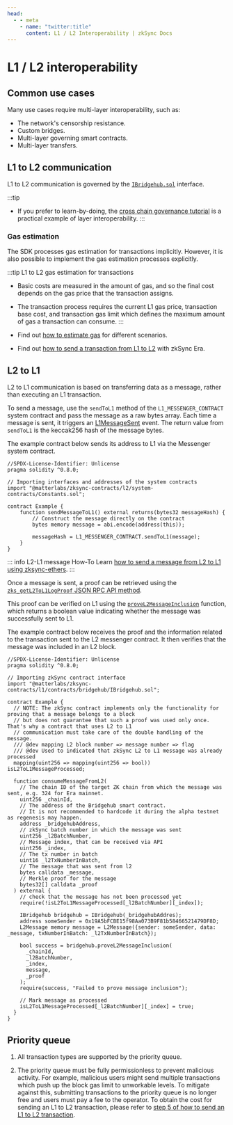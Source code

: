 ```yaml
---
head:
  - - meta
    - name: "twitter:title"
      content: L1 / L2 Interoperability | zkSync Docs
---
```


# L1 / L2 interoperability

## Common use cases

Many use cases require multi-layer interoperability, such as:

- The network's censorship resistance.
- Custom bridges.
- Multi-layer governing smart contracts.
- Multi-layer transfers.

## L1 to L2 communication

L1 to L2 communication is governed by the [`IBridgehub.sol`](https://github.com/matter-labs/era-contracts/blob/360a9183c2435bb8846f7047edcdb8a75b7a887c/l1-contracts/contracts/bridgehub/IBridgehub.sol) interface.

:::tip

- If you prefer to learn-by-doing, the [cross chain governance tutorial](../tutorials/smart-contract-development/cross-chain-tutorial.md) is a practical example of layer interoperability.
  :::

### Gas estimation

The SDK processes gas estimation for transactions implicitly. However, it is also possible to implement the gas estimation processes explicitly.

:::tip L1 to L2 gas estimation for transactions

- Basic costs are measured in the amount of gas, and so the final cost depends on the gas price that the transaction assigns.
- The transaction process requires the current L1 gas price, transaction base cost, and transaction gas limit which defines the maximum amount of gas a transaction can consume.
  :::

- Find out [how to estimate gas](../tutorials/how-to/estimate-gas.md) for different scenarios.
- Find out [how to send a transaction from L1 to L2](../../build/tutorials/how-to/send-transaction-l1-l2.md) with zkSync Era.

## L2 to L1

L2 to L1 communication is based on transferring data as a message, rather than executing an L1 transaction.

To send a message, use the `sendToL1` method of the `L1_MESSENGER_CONTRACT` system contract and pass the message as a raw bytes array. Each time a message is sent, it triggers an [L1MessageSent](https://github.com/matter-labs/era-contracts/blob/6250292a98179cd442516f130540d6f862c06a16/system-contracts/contracts/interfaces/IL1Messenger.sol#L38) event. The return value from `sendToL1` is the keccak256 hash of the message bytes.

The example contract below sends its address to L1 via the Messenger system contract.

```solidity
//SPDX-License-Identifier: Unlicense
pragma solidity ^0.8.0;

// Importing interfaces and addresses of the system contracts
import "@matterlabs/zksync-contracts/l2/system-contracts/Constants.sol";

contract Example {
    function sendMessageToL1() external returns(bytes32 messageHash) {
        // Construct the message directly on the contract
        bytes memory message = abi.encode(address(this));

        messageHash = L1_MESSENGER_CONTRACT.sendToL1(message);
    }
}
```

::: info L2-L1 message How-To
Learn [how to send a message from L2 to L1 using zksync-ethers](../tutorials/how-to/send-message-l2-l1.md).
:::

Once a message is sent, a proof can be retrieved using the [`zks_getL2ToL1LogProof` JSON RPC API method](../api.md#zks-getl2tol1logproof).

This proof can be verified on L1 using the [`proveL2MessageInclusion`](https://github.com/matter-labs/era-contracts/blob/360a9183c2435bb8846f7047edcdb8a75b7a887c/l1-contracts/contracts/bridgehub/IBridgehub.sol#L71) function, which returns a boolean value indicating whether the message was successfully sent to L1.

The example contract below receives the proof and the information related to the transaction sent to the L2 messenger contract. It then verifies that the message was included in an L2 block.

```solidity
//SPDX-License-Identifier: Unlicense
pragma solidity ^0.8.0;

// Importing zkSync contract interface
import "@matterlabs/zksync-contracts/l1/contracts/bridgehub/IBridgehub.sol";

contract Example {
  // NOTE: The zkSync contract implements only the functionality for proving that a message belongs to a block
  // but does not guarantee that such a proof was used only once. That's why a contract that uses L2 to L1
  // communication must take care of the double handling of the message.
  /// @dev mapping L2 block number => message number => flag
  /// @dev Used to indicated that zkSync L2 to L1 message was already processed
  mapping(uint256 => mapping(uint256 => bool)) isL2ToL1MessageProcessed;

  function consumeMessageFromL2(
    // The chain ID of the target ZK chain from which the message was sent, e.g. 324 for Era mainnet.
    uint256 _chainId,
    // The address of the Bridgehub smart contract.
    // It is not recommended to hardcode it during the alpha testnet as regenesis may happen.
    address _bridgehubAddress,
    // zkSync batch number in which the message was sent
    uint256 _l2BatchNumber,
    // Message index, that can be received via API
    uint256 _index,
    // The tx number in batch
    uint16 _l2TxNumberInBatch,
    // The message that was sent from l2
    bytes calldata _message,
    // Merkle proof for the message
    bytes32[] calldata _proof
  ) external {
    // check that the message has not been processed yet
    require(!isL2ToL1MessageProcessed[_l2BatchNumber][_index]);

    IBridgehub bridgehub = IBridgehub(_bridgehubAddres);
    address someSender = 0x19A5bFCBE15f98Aa073B9F81b58466521479DF8D;
    L2Message memory message = L2Message({sender: someSender, data: _message, txNumberInBatch: _l2TxNumberInBatch});

    bool success = bridgehub.proveL2MessageInclusion(
      _chainId,
      _l2BatchNumber,
      _index,
      message,
      _proof
    );
    require(success, "Failed to prove message inclusion");

    // Mark message as processed
    isL2ToL1MessageProcessed[_l2BatchNumber][_index] = true;
  }
}

```

## Priority queue

1. All transaction types are supported by the priority queue.

2. The priority queue must be fully permissionless to prevent malicious activity. For example, malicious users might send multiple transactions which push up the block gas limit to unworkable levels. To mitigate against this, submitting transactions to the priority queue is no longer free and users must pay a fee to the operator. To obtain the cost for sending an L1 to L2 transaction, please refer to [step 5 of how to send an L1 to L2 transaction](../../build/tutorials/how-to/send-transaction-l1-l2.md#step-by-step).
